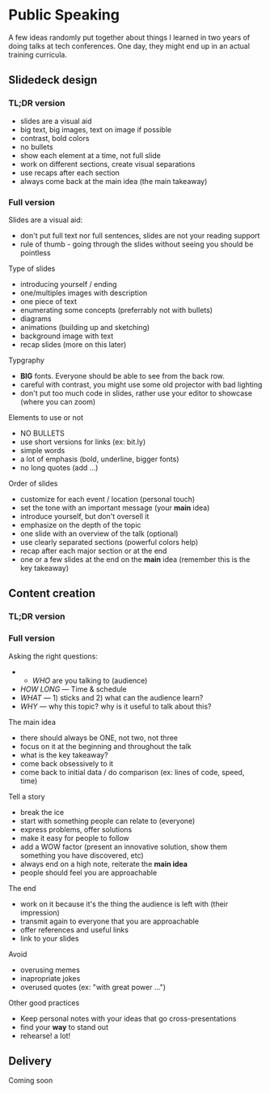 # Public Speaking
A few ideas randomly put together about things I learned in two years of doing talks at tech conferences. One day, they might end up in an actual training curricula.

## Slidedeck design

### TL;DR version
* slides are a visual aid
* big text, big images, text on image if possible
* contrast, bold colors
* no bullets
* show each element at a time, not full slide
* work on different sections, create visual separations
* use recaps after each section
* always come back at the main idea (the main takeaway)

### Full version

Slides are a visual aid:
* don't put full text nor full sentences, slides are not your reading support
* rule of thumb - going through the slides without seeing you should be pointless

Type of slides
* introducing yourself / ending
* one/multiples images with description
* one piece of text
* enumerating some concepts (preferrably not with bullets)
* diagrams
* animations (building up and sketching)
* background image with text
* recap slides (more on this later)

Typgraphy
* **BIG** fonts. Everyone should be able to see from the back row.
* careful with contrast, you might use some old projector with bad lighting
* don't put too much code in slides, rather use your editor to showcase (where you can zoom)

Elements to use or not
* NO BULLETS
* use short versions for links (ex: bit.ly)
* simple words
* a lot of emphasis (bold, underline, bigger fonts)
* no long quotes (add ...)

Order of slides
* customize for each event / location (personal touch)
* set the tone with an important message (your **main** idea)
* introduce yourself, but don't oversell it
* emphasize on the depth of the topic
* one slide with an overview of the talk (optional)
* use clearly separated sections (powerful colors help)
* recap after each major section or at the end
* one or a few slides at the end on the **main** idea (remember this is the key takeaway)

## Content creation

### TL;DR version

### Full version

Asking the right questions:
* - *WHO* are you talking to (audience)
* *HOW LONG* — Time & schedule
* *WHAT* — 1) sticks and 2) what can the audience learn?
* *WHY* — why this topic? why is it useful to talk about this?

The main idea
* there should always be ONE, not two, not three
* focus on it at the beginning and throughout the talk
* what is the key takeaway?
* come back obsessively to it
* come back to initial data / do comparison (ex: lines of code, speed, time)

Tell a story
* break the ice
* start with something people can relate to (everyone)
* express problems, offer solutions
* make it easy for people to follow
* add a WOW factor (present an innovative solution, show them something you have discovered, etc)
* always end on a high note, reiterate the **main idea**
* people should feel you are approachable

The end
* work on it because it's the thing the audience is left with (their impression)
* transmit again to everyone that you are approachable
* offer references and useful links
* link to your slides

Avoid
* overusing memes
* inapropriate jokes
* overused quotes (ex: "with great power ...")

Other good practices
* Keep personal notes with your ideas that go cross-presentations
* find your **way** to stand out
* rehearse! a lot!

## Delivery
Coming soon

